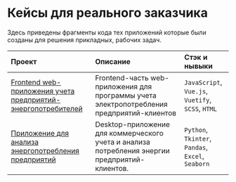 # Кейсы для реального заказчика
Здесь приведены фрагменты кода тех приложений которые были созданы для решения прикладных, рабочих задач.


| Проект                | Описание           | Стэк и нывыки             |
|:----------------------|:-------------------|:--------------------------|
| [Frontend web-приложения учета предприятий-энергопотребителей](https://github.com/Gitsmither/ATS_CRM) | Frontend-часть web-приложения для программы учета электропотребления предприятий-клиентов | `JavaScript`, `Vue.js`, `Vuetify`, `SCSS`, `HTML` |
| [Приложение для анализа энергопотребления предприятий](https://github.com/Gitsmither/ATS_calc) | Desktop-приложение для коммерческого учета и анализа потребления энергии предприятий-клиентов. | `Python`, `Tkinter`,  `Pandas`, `Excel`, `Seaborn` |




